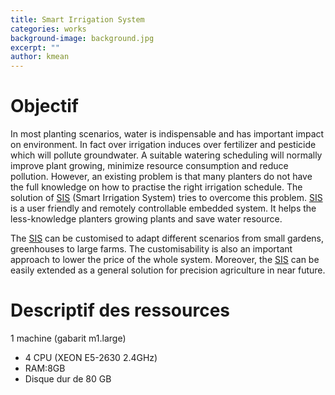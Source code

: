 ```yaml
---
title: Smart Irrigation System
categories: works
background-image: background.jpg
excerpt: ""
author: kmean
---
```


# Objectif
In most planting scenarios, water is indispensable and has important impact on environment. In fact over irrigation induces over fertilizer and pesticide which will pollute groundwater. A suitable watering scheduling will normally improve plant growing, minimize resource consumption and reduce pollution. However, an existing problem is that many planters do not have the full knowledge on how to practise the right irrigation schedule. The solution of [SIS](http://edss.isima.fr/sites/smir/project/intro?prjId=2) (Smart Irrigation System) tries to overcome this problem. [SIS](http://edss.isima.fr/sites/smir/project/intro?prjId=2) is a user friendly and remotely controllable embedded system. It helps the less-knowledge planters growing plants and save water resource. 

The [SIS](http://edss.isima.fr/sites/smir/project/intro?prjId=2) can be customised to adapt different scenarios from small gardens, greenhouses to large farms. The customisability is also an important approach to lower the price of the whole system. Moreover, the [SIS](http://edss.isima.fr/sites/smir/project/intro?prjId=2) can be easily extended as a general solution for precision agriculture in near future.

# Descriptif des ressources

1 machine (gabarit m1.large) 

 + 4 CPU (XEON E5-2630 2.4GHz) 
 + RAM:8GB
 + Disque dur de 80 GB